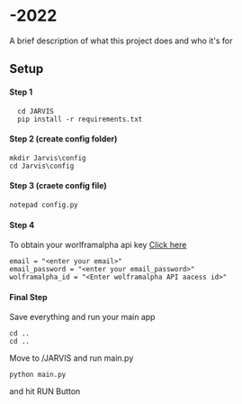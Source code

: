 
# <E-we>-2022 

A brief description of what this project does and who it's for

## Setup

#### Step 1

```
  cd JARVIS
  pip install -r requirements.txt
```
#### Step 2 (create config folder)
```
mkdir Jarvis\config
cd Jarvis\config
```
#### Step 3 (craete config file)
```
notepad config.py
```
#### Step 4 

To obtain your worlframalpha api key [Click here](https://account.wolfram.com/login/oauth2/sign-in)

```
email = "<enter your email>"
email_password = "<enter your email_password>"
wolframalpha_id = "<Enter wolframalpha API aacess id>"
```

#### Final Step
Save everything and run your main app
```
cd ..
cd ..
```
Move to /JARVIS and run main.py
```
python main.py

```


and hit RUN Button


